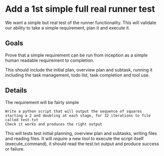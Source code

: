 # Add a 1st simple full real runner test

We want a simple but real test of the runner functionality. 
This will validate our ability to take a simple requirement, plan it and execute it.

## Goals

Prove that a simple requirement can be run from inception as a simple human readable requirement to completion.

This should include the initial plan, overview plan and subtask, running it including the task management, todo list, task completion and tool use.

## Details

The requirement will be fairly simple

```text
Write a python script that will output the sequence of squares starting a 2 and doubling at each stage, for 32 iterations to file called test.txt
Check it works and produces the right output
```

This will tests test initial planning, overview plan and subtasks, writing files and reading files. It will *require* a new tool to execute the script itself (execute_command), it should read the test.txt output and produce success or failure.


